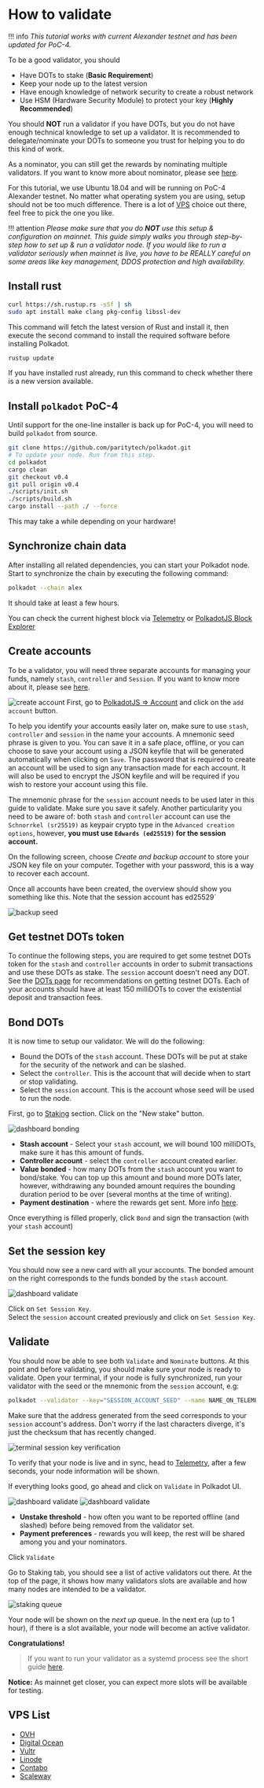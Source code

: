 # How to validate

!!! info
    _This tutorial works with current Alexander testnet and has been updated for PoC-4._

To be a good validator, you should

- Have DOTs to stake (**Basic Requirement**)
- Keep your node up to the latest version
- Have enough knowledge of network security to create a robust network
- Use HSM (Hardware Security Module) to protect your key (**Highly Recommended**)

You should **NOT** run a validator if you have DOTs, but you do not have enough technical knowledge to set up a validator. It is recommended to delegate/nominate your DOTs to someone you trust for helping you to do this kind of work.

As a nominator, you can still get the rewards by nominating multiple validators. If you want to know more about nominator, please see [here](../nominator.md).

For this tutorial, we use Ubuntu 18.04 and will be running on PoC-4 Alexander testnet. No matter what operating system you are using, setup should not be too much difference. There is a lot of [VPS](#vps-list) choice out there, feel free to pick the one you like.

!!! attention
    _Please make sure that you do **NOT** use this setup & configuration on mainnet. This guide simply walks you through step-by-step how to set up & run a validator node. If you would like to run a validator seriously when mainnet is live, you have to be REALLY careful on some areas like key management, DDOS protection and high availability._

## Install rust

```bash
curl https://sh.rustup.rs -sSf | sh
sudo apt install make clang pkg-config libssl-dev
```
This command will fetch the latest version of Rust and install it, then execute the second command to install the required software before installing Polkadot.

```bash
rustup update
```
If you have installed rust already, run this command to check whether there is a new version available.

## Install `polkadot` PoC-4

Until support for the one-line installer is back up for PoC-4, you will need to build `polkadot` from source.

```bash
git clone https://github.com/paritytech/polkadot.git
# To update your node. Run from this step.
cd polkadot
cargo clean
git checkout v0.4
git pull origin v0.4
./scripts/init.sh
./scripts/build.sh
cargo install --path ./ --force
```

This may take a while depending on your hardware!

## Synchronize chain data

After installing all related dependencies, you can start your Polkadot node. Start to synchronize the chain by executing the following command:

```bash
polkadot --chain alex
```

It should take at least a few hours.

You can check the current highest block via [Telemetry](https://telemetry.polkadot.io/#/Alexander) or [PolkadotJS Block Explorer](https://polkadot.js.org/apps/#/explorer)

## Create accounts

To be a validator, you will need three separate accounts for managing your funds, namely `stash`, `controller` and `Session`. If you want to know more about it, please see [here](../../learn/staking.md#accounts).

![create account](../../../img/guides/how-to-validate/polkadot-dashboard-create-account.jpg)
First, go to [PolkadotJS => Account](https://polkadot.js.org/apps/#/accounts) and click on the `add account` button.

To help you identify your accounts easily later on, make sure to use `stash`, `controller` and `session` in the name your accounts. A mnemonic seed phrase is given to you. You can save it in a safe place, offline, or you can choose to save your account using a JSON keyfile that will be generated automatically when clicking on `Save`. The password that is required to create an account will be used to sign any transaction made for each account. It will also be used to encrypt the JSON keyfile and will be required if you wish to restore your account using this file.

The mnemonic phrase for the `session` account needs to be used later in this guide to validate. Make sure you save it safely.
Another particularity you need to be aware of: both `stash` and `controller` account can use the `Schnorrkel (sr25519)` as keypair crypto type in the `Advanced creation options`, however, **you must use `Edwards (ed25519)` for the session account.**

On the following screen, choose *Create and backup account* to store your JSON key file on your computer. Together with your password, this is a way to recover each account.

Once all accounts have been created, the overview should show you something like this. Note that the session account has ed25529`

![backup seed](../../../img/guides/how-to-validate/polkadot-overview.jpg)

## Get testnet DOTs token

To continue the following steps, you are required to get some testnet DOTs token for the `stash` and `controller` accounts in order to submit transactions and use these DOTs as stake. The `session` account doesn't need any DOT. See the [DOTs page](../../learn/DOT.md#getting-testnet-dots) for recommendations on getting testnet DOTs. Each of your accounts should have at least 150 milliDOTs to cover the existential deposit and transaction fees.

## Bond DOTs

It is now time to setup our validator. We will do the following:
- Bound the DOTs of the `stash` account. These DOTs will be put at stake for the security of the network and can be slashed.
- Select the `controller`. This is the account that will decide when to start or stop validating.
- Select the `session` account. This is the account whose seed will be used to run the node.

First, go to [Staking](https://polkadot.js.org/apps/#/staking/actions) section. Click on the "New stake" button.

![dashboard bonding](../../../img/guides/how-to-validate/polkadot-dashboard-bonding.jpg)


- **Stash account** - Select your `stash` account, we will bound 100 milliDOTs, make sure it has this amount of funds.
- **Controller account** - select the `controller` account created earlier.
- **Value bonded** - how many DOTs from the `stash` account you want to bond/stake. You can top up this amount and bound more DOTs later, however, withdrawing any bounded amount requires the bounding duration period to be over (several months at the time of writing).
- **Payment destination** - where the rewards get sent. More info [here](../../learn/staking.md#reward-distribution).

Once everything is filled properly, click `Bond` and sign the transaction (with your `stash` account)

## Set the session key

You should now see a new card with all your accounts. The bonded amount on the right corresponds to the funds bonded by the `stash` account.

![dashboard validate](../../../img/guides/how-to-validate/polkadot-dashboard-set-session-key.jpg)

Click on `Set Session Key`.  
Select the `session` account created previously and click on `Set Session Key`.

## Validate

You should now be able to see both `Validate` and `Nominate` buttons.
At this point and before validating, you should make sure your node is ready to validate. Open your terminal, if your node is fully synchronized, run your validator with the seed or the mnemonic from the `session` account, e.g: 
```bash
polkadot --validator --key="SESSION_ACCOUNT_SEED" --name NAME_ON_TELEMETRY
```

Make sure that the address generated from the seed corresponds to your `session` account's address. Don't worry if the last characters diverge, it's just the checksum that has recently changed.

![terminal session key verification](../../../img/guides/how-to-validate/polkadot-node-seed.jpg)

To verify that your node is live and in sync, head to [Telemetry](https://telemetry.polkadot.io/#/Alexander), after a few seconds, your node information will be shown.

If everything looks good, go ahead and click on `Validate` in Polkadot UI.

![dashboard validate](../../../img/guides/how-to-validate/polkadot-dashboard-validate.jpg)
![dashboard validate](../../../img/guides/how-to-validate/polkadot-dashboard-validate-modal.jpg)

- **Unstake threshold** - how often you want to be reported offline (and slashed) before being removed from the validator set.
- **Payment preferences** - rewards you will keep, the rest will be shared among you and your nominators.

Click `Validate`

Go to Staking tab, you should see a list of active validators out there. At the top of the page, it shows how many validators slots are available and how many nodes are intended to be a validator.

![staking queue](../../../img/guides/how-to-validate/polkadot-dashboard-staking-queue.jpg)

Your node will be shown on the *next up* queue. In the next era (up to 1 hour), if there is a slot available, your node will become an active validator. 

**Congratulations!**

> If you want to run your validator as a systemd process see the short guide [here](./how-to-systemd.md).

**Notice:** As mainnet get closer, you can expect more slots will be available for testing.

## VPS List

* [OVH](https://www.ovh.com.au/)
* [Digital Ocean](https://www.digitalocean.com/)
* [Vultr](https://www.vultr.com/)
* [Linode](https://www.linode.com/)
* [Contabo](https://contabo.com/)
* [Scaleway](https://www.scaleway.com/)
